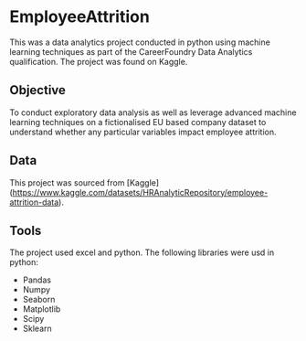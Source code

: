 # EmployeeAttrition

This was a data analytics project conducted in python using machine learning techniques as part of the CareerFoundry Data Analytics qualification. The project was found on Kaggle. 

## Objective

To conduct exploratory data analysis as well as leverage advanced machine learning techniques on a fictionalised EU based company dataset to understand whether any particular variables impact employee attrition. 

## Data
This project was sourced from [Kaggle] (https://www.kaggle.com/datasets/HRAnalyticRepository/employee-attrition-data).

## Tools
The project used excel and python. The following libraries were usd in python:
- Pandas
- Numpy
- Seaborn
- Matplotlib
- Scipy
- Sklearn 
